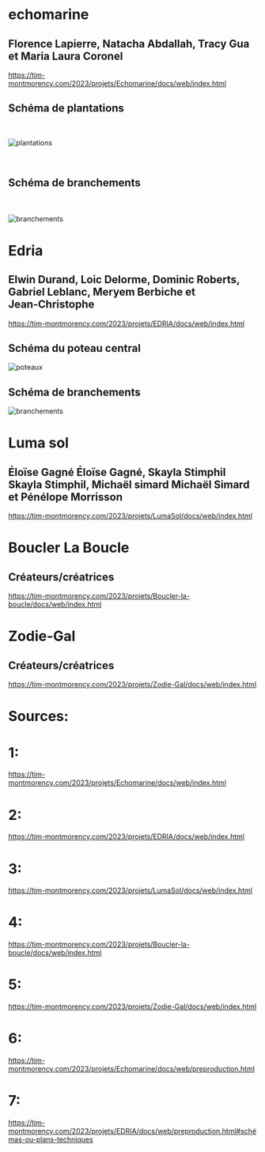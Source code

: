 # echomarine<br>

<h2>Florence Lapierre, Natacha Abdallah, Tracy Gua et Maria Laura Coronel </h2>

https://tim-montmorency.com/2023/projets/Echomarine/docs/web/index.html<br>

<h2>Schéma de plantations</h2><br> 

 ![plantations](medias/plantations.jpg)
 


 <br> <h2>Schéma de branchements</h2><br>  
 ![branchements](medias/branchements.jpg)


# Edria<br>

<h2>Elwin Durand, Loic Delorme, Dominic Roberts, Gabriel Leblanc, Meryem Berbiche et <br>Jean-Christophe</h2>

https://tim-montmorency.com/2023/projets/EDRIA/docs/web/index.html<br>

<h2>Schéma du poteau central</h2>

![poteaux](medias/schema_poteau_central.jpg)

<h2>Schéma de branchements</h2>

![branchements](medias/schema_de_branchement_general_3.jpg)

# Luma sol<br>

<h2>Éloïse Gagné Éloïse Gagné, Skayla Stimphil Skayla Stimphil, Michaël simard Michaël Simard et Pénélope Morrisson</h2>

https://tim-montmorency.com/2023/projets/LumaSol/docs/web/index.html<br>
# Boucler La Boucle<br>

<h2>Créateurs/créatrices</h2>

https://tim-montmorency.com/2023/projets/Boucler-la-boucle/docs/web/index.html<br>
# Zodie-Gal<br>

<h2>Créateurs/créatrices</h2>

https://tim-montmorency.com/2023/projets/Zodie-Gal/docs/web/index.html


# Sources:
# 1: 
https://tim-montmorency.com/2023/projets/Echomarine/docs/web/index.html
# 2: 
https://tim-montmorency.com/2023/projets/EDRIA/docs/web/index.html
# 3: 
https://tim-montmorency.com/2023/projets/LumaSol/docs/web/index.html
# 4: 
https://tim-montmorency.com/2023/projets/Boucler-la-boucle/docs/web/index.html
# 5: 
https://tim-montmorency.com/2023/projets/Zodie-Gal/docs/web/index.html
# 6: 
https://tim-montmorency.com/2023/projets/Echomarine/docs/web/preproduction.html
# 7: 
https://tim-montmorency.com/2023/projets/EDRIA/docs/web/preproduction.html#schémas-ou-plans-techniques
